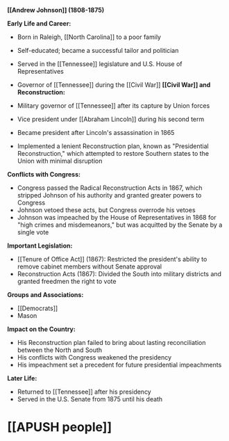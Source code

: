 **[[Andrew Johnson]] (1808-1875)**

**Early Life and Career:**

* Born in Raleigh, [[North Carolina]] to a poor family
* Self-educated; became a successful tailor and politician
* Served in the [[Tennessee]] legislature and U.S. House of Representatives
* Governor of [[Tennessee]] during the [[Civil War]] 
**[[Civil War]] and Reconstruction:**

* Military governor of [[Tennessee]] after its capture by Union forces
* Vice president under [[Abraham Lincoln]] during his second term
* Became president after Lincoln's assassination in 1865
* Implemented a lenient Reconstruction plan, known as "Presidential Reconstruction," which attempted to restore Southern states to the Union with minimal disruption

**Conflicts with Congress:**

* Congress passed the Radical Reconstruction Acts in 1867, which stripped Johnson of his authority and granted greater powers to Congress
* Johnson vetoed these acts, but Congress overrode his vetoes
* Johnson was impeached by the House of Representatives in 1868 for "high crimes and misdemeanors," but was acquitted by the Senate by a single vote

**Important Legislation:**

* [[Tenure of Office Act]] (1867): Restricted the president's ability to remove cabinet members without Senate approval
* Reconstruction Acts (1867): Divided the South into military districts and granted freedmen the right to vote

**Groups and Associations:**

* [[Democrats]]
* Mason

**Impact on the Country:**

* His Reconstruction plan failed to bring about lasting reconciliation between the North and South
* His conflicts with Congress weakened the presidency
* His impeachment set a precedent for future presidential impeachments

**Later Life:**

* Returned to [[Tennessee]] after his presidency
* Served in the U.S. Senate from 1875 until his death
# [[APUSH people]]